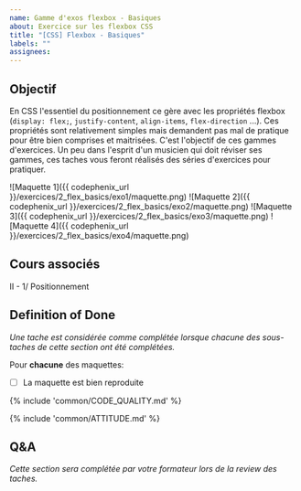 ```yaml
---
name: Gamme d'exos flexbox - Basiques
about: Exercice sur les flexbox CSS
title: "[CSS] Flexbox - Basiques"
labels: ""
assignees:
---
```


## Objectif

En CSS l'essentiel du positionnement ce gère avec les propriétés flexbox (`display: flex;`, `justify-content`, `align-items`, `flex-direction` ...).
Ces propriétés sont relativement simples mais demandent pas mal de pratique pour être bien comprises et maitrisées.
C'est l'objectif de ces gammes d'exercices. Un peu dans l'esprit d'un musicien qui doit réviser ses gammes, ces taches
vous feront réalisés des séries d'exercices pour pratiquer.

![Maquette 1]({{ codephenix_url }}/exercices/2_flex_basics/exo1/maquette.png)
![Maquette 2]({{ codephenix_url }}/exercices/2_flex_basics/exo2/maquette.png)
![Maquette 3]({{ codephenix_url }}/exercices/2_flex_basics/exo3/maquette.png)
![Maquette 4]({{ codephenix_url }}/exercices/2_flex_basics/exo4/maquette.png)

## Cours associés

II - 1/ Positionnement

## Definition of Done

_Une tache est considérée comme complétée lorsque chacune des sous-taches de cette section ont été complétées._

Pour **chacune** des maquettes:

- [ ] La maquette est bien reproduite

{% include 'common/CODE_QUALITY.md' %}

{% include 'common/ATTITUDE.md' %}

## Q&A

_Cette section sera complétée par votre formateur lors de la review des taches._
